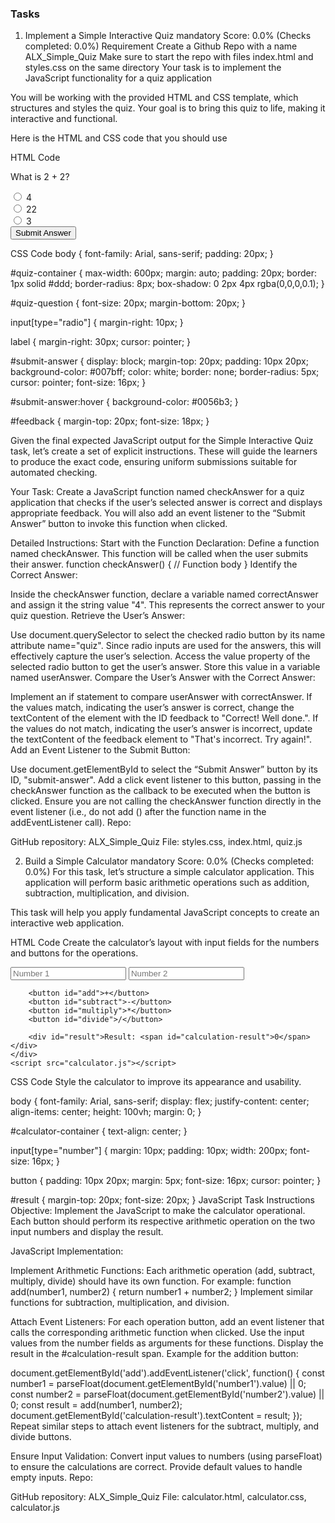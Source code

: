 ### Tasks

1. Implement a Simple Interactive Quiz
mandatory
Score: 0.0% (Checks completed: 0.0%)
Requirement
Create a Github Repo with a name ALX_Simple_Quiz
Make sure to start the repo with files index.html and styles.css on the same directory
Your task is to implement the JavaScript functionality for a quiz application

You will be working with the provided HTML and CSS template, which structures and styles the quiz. Your goal is to bring this quiz to life, making it interactive and functional.


Here is the HTML and CSS code that you should use

HTML Code
<!DOCTYPE html>
<html lang="en">
<head>
    <meta charset="UTF-8">
    <title>Simple Quiz</title>
</head>
<body>
    <div id="quiz-container">
        <p id="quiz-question">What is 2 + 2?</p>
        <div>
            <input type="radio" id="choice1" name="quiz" value="4">
            <label for="choice1">4</label><br>
            <input type="radio" id="choice2" name="quiz" value="22">
            <label for="choice2">22</label><br>
            <input type="radio" id="choice3" name="quiz" value="3">
            <label for="choice3">3</label>
        </div>
        <button id="submit-answer">Submit Answer</button>
        <p id="feedback"></p>
    </div>
    <script src="quiz.js"></script>
</body>
</html>
CSS Code
body {
    font-family: Arial, sans-serif;
    padding: 20px;
}

#quiz-container {
    max-width: 600px;
    margin: auto;
    padding: 20px;
    border: 1px solid #ddd;
    border-radius: 8px;
    box-shadow: 0 2px 4px rgba(0,0,0,0.1);
}

#quiz-question {
    font-size: 20px;
    margin-bottom: 20px;
}

input[type="radio"] {
    margin-right: 10px;
}

label {
    margin-right: 30px;
    cursor: pointer;
}

#submit-answer {
    display: block;
    margin-top: 20px;
    padding: 10px 20px;
    background-color: #007bff;
    color: white;
    border: none;
    border-radius: 5px;
    cursor: pointer;
    font-size: 16px;
}

#submit-answer:hover {
    background-color: #0056b3;
}

#feedback {
    margin-top: 20px;
    font-size: 18px;
}

Given the final expected JavaScript output for the Simple Interactive Quiz task, let’s create a set of explicit instructions. These will guide the learners to produce the exact code, ensuring uniform submissions suitable for automated checking.

Your Task:
Create a JavaScript function named checkAnswer for a quiz application that checks if the user’s selected answer is correct and displays appropriate feedback. You will also add an event listener to the “Submit Answer” button to invoke this function when clicked.

Detailed Instructions:
Start with the Function Declaration:
Define a function named checkAnswer. This function will be called when the user submits their answer.
function checkAnswer() {
    // Function body
}
Identify the Correct Answer:

Inside the checkAnswer function, declare a variable named correctAnswer and assign it the string value "4". This represents the correct answer to your quiz question.
Retrieve the User’s Answer:

Use document.querySelector to select the checked radio button by its name attribute name="quiz". Since radio inputs are used for the answers, this will effectively capture the user’s selection.
Access the value property of the selected radio button to get the user’s answer. Store this value in a variable named userAnswer.
Compare the User’s Answer with the Correct Answer:

Implement an if statement to compare userAnswer with correctAnswer.
If the values match, indicating the user’s answer is correct, change the textContent of the element with the ID feedback to "Correct! Well done.".
If the values do not match, indicating the user’s answer is incorrect, update the textContent of the feedback element to "That's incorrect. Try again!".
Add an Event Listener to the Submit Button:

Use document.getElementById to select the “Submit Answer” button by its ID, "submit-answer".
Add a click event listener to this button, passing in the checkAnswer function as the callback to be executed when the button is clicked. Ensure you are not calling the checkAnswer function directly in the event listener (i.e., do not add () after the function name in the addEventListener call).
Repo:

GitHub repository: ALX_Simple_Quiz
File: styles.css, index.html, quiz.js
   
2. Build a Simple Calculator
mandatory
Score: 0.0% (Checks completed: 0.0%)
For this task, let’s structure a simple calculator application. This application will perform basic arithmetic operations such as addition, subtraction, multiplication, and division.

This task will help you apply fundamental JavaScript concepts to create an interactive web application.


HTML Code
Create the calculator’s layout with input fields for the numbers and buttons for the operations.

<!DOCTYPE html>
<html lang="en">
<head>
    <meta charset="UTF-8">
    <title>Simple Calculator</title>
    <link rel="stylesheet" href="calculator.css">
</head>
<body>
    <div id="calculator-container">
        <input type="number" id="number1" placeholder="Number 1">
        <input type="number" id="number2" placeholder="Number 2">

        <button id="add">+</button>
        <button id="subtract">-</button>
        <button id="multiply">*</button>
        <button id="divide">/</button>

        <div id="result">Result: <span id="calculation-result">0</span></div>
    </div>
    <script src="calculator.js"></script>
</body>
</html>
CSS Code
Style the calculator to improve its appearance and usability.

body {
    font-family: Arial, sans-serif;
    display: flex;
    justify-content: center;
    align-items: center;
    height: 100vh;
    margin: 0;
}

#calculator-container {
    text-align: center;
}

input[type="number"] {
    margin: 10px;
    padding: 10px;
    width: 200px;
    font-size: 16px;
}

button {
    padding: 10px 20px;
    margin: 5px;
    font-size: 16px;
    cursor: pointer;
}

#result {
    margin-top: 20px;
    font-size: 20px;
}
JavaScript Task Instructions
Objective: Implement the JavaScript to make the calculator operational. Each button should perform its respective arithmetic operation on the two input numbers and display the result.

JavaScript Implementation:

Implement Arithmetic Functions: Each arithmetic operation (add, subtract, multiply, divide) should have its own function. For example:
function add(number1, number2) {
    return number1 + number2;
}
Implement similar functions for subtraction, multiplication, and division.

Attach Event Listeners: For each operation button, add an event listener that calls the corresponding arithmetic function when clicked. Use the input values from the number fields as arguments for these functions. Display the result in the #calculation-result span.
Example for the addition button:

document.getElementById('add').addEventListener('click', function() {
    const number1 = parseFloat(document.getElementById('number1').value) || 0;
    const number2 = parseFloat(document.getElementById('number2').value) || 0;
    const result = add(number1, number2);
    document.getElementById('calculation-result').textContent = result;
});
Repeat similar steps to attach event listeners for the subtract, multiply, and divide buttons.

Ensure Input Validation: Convert input values to numbers (using parseFloat) to ensure the calculations are correct. Provide default values to handle empty inputs.
Repo:

GitHub repository: ALX_Simple_Quiz
File: calculator.html, calculator.css, calculator.js